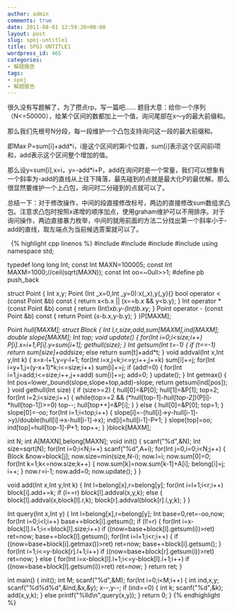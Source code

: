 ```yaml
---
author: admin
comments: true
date: 2011-08-01 12:59:20+00:00
layout: post
slug: spoj-untitle1
title: SPOJ UNTITLE1
wordpress_id: 465
categories:
- 解题报告
tags:
- spoj
- 解题报告
---
```


很久没有写题解了，为了攒点rp，写一篇吧……
题目大意：给你一个序列（N&lt;=50000），给某个区间的数都加上一个值，询问尾部在x～y的最大前缀和。

那么我们先根号N分段，每一段维护一个凸包支持询问这一段的最大前缀和。

即Max P=sum[i]+add*i，i是这个区间的第i个位置，sum[i]表示这个区间前i项和，add表示这个区间整个增加的值。

那么设y=sum[i],x=i，y=-add*i+P，add在询问时是一个常量，我们可以想象有一个斜率为-add的直线从上往下降落，最先碰到的点就是最大化P的最优解。那么很显然要维护一个上凸包，询问时二分碰到的点就可以了。

总结一下：对于修改操作，中间的段直接修改标号，两边的直接修改sum数组求凸包。注意求凸包时按照x递增的顺序加点，使用graham维护可以不用排序。对于询问操作，两边直接暴力枚举，中间的就用前面的方法二分找出第一个斜率小于-add的直线，取左端点为当前候选答案就可以了。

&nbsp;
{% highlight cpp linenos %}
#include <cstdio>
#include <cmath>
#include <vector>
#include <algorithm>
using namespace std;

typedef long long Int;
const Int MAXN=100005;
const Int MAXM=1000;//ceil(sqrt(MAXN));
const Int oo=~0ull>>1;
#define pb push_back

struct Point
{
	Int x,y;
	Point (Int _x=0,Int _y=0):x(_x),y(_y){}
	bool operator < (const Point &b) const
	{
		return x<b.x || (x==b.x && y<b.y);
	}
	Int operator * (const Point &b) const
	{
		return (Int)x*b.y-(Int)b.x*y;
	}
	Point operator - (const Point &b) const
	{
		return Point (x-b.x,y-b.y);
	}
}P[MAXM];

Point *hull[MAXM];
struct Block
{
	Int l,r,size,add,sum[MAXM],ind[MAXM];
	double slope[MAXM];
	Int top;
	void update()
	{
		for(Int i=0;i<size;i++)
			P[i].x=i+1,P[i].y=sum[i+1];
		gethull(size);
	}
	Int getsum(Int t=-1)
	{
		if (t==-1)
			return sum[size]+add*size;
		else
			return sum[t]+add*t;
	}
	void addval(Int x,Int y,Int k)
	{
		x=x-l+1,y=y-l+1;
		for(Int i=x,j=k;i<=y;i++,j+=k)
			sum[i]+=j;
		for(Int i=y+1,j=(y-x+1)*k;i<=size;i++)
			sum[i]+=j;
		if (add!=0)
		{
			for(Int i=1,j=add;i<=size;i++,j+=add)
				sum[i]+=j;
			add=0;
		}
		update();
	}
	Int getmax()
	{
		Int pos=lower_bound(slope,slope+top,add)-slope;
		return getsum(ind[pos]);
	}
	void gethull(Int size)
	{
		if (size>=2)
		{
			hull[0]=&P[0];
			hull[1]=&P[1];
			top=2;
			for(Int i=2;i<size;i++)
			{
				while(top>=2 && (*hull[top-1]-*hull[top-2])*(P[i]-*hull[top-1])>=0)
					top--;
				hull[top++]=&P[i];
			}
		}
		else
		{
			hull[0]=&P[0];
			top=1;
		}
		slope[0]=-oo;
		for(Int i=1;i<top;i++)
		{
			slope[i]=-(hull[i]->y-hull[i-1]->y)/double(hull[i]->x-hull[i-1]->x);
			ind[i]=hull[i-1]-P+1;
		}
		slope[top]=oo;
		ind[top]=hull[top-1]-P+1;
		top++;
	}
}block[MAXM];

int N;
int A[MAXN],belong[MAXN];
void init()
{
	scanf("%d",&N);
	Int size=sqrt(N);
	for(Int i=0;i<N;i++)
		scanf("%d",A+i);
	for(Int j=0,i=0;i<N;j++)
	{
		Block &now=block[j];
		now.size=min(size,N-i);
		now.l=i;
		now.sum[0]=0;
		for(Int k=1;k<=now.size;k++)
		{
			now.sum[k]=now.sum[k-1]+A[i];
			belong[i]=j;
			i++;
		}
		now.r=i-1;
		now.add=0;
		now.update();
	}
}

void add(Int x,Int y,Int k)
{
	Int l=belong[x],r=belong[y];
	for(Int i=l+1;i<r;i++)
		block[i].add+=k;
	if (l==r)
		block[l].addval(x,y,k);
	else
	{
		block[l].addval(x,block[l].r,k);
		block[r].addval(block[r].l,y,k);
	}
}

Int query(Int x,Int y)
{
	Int l=belong[x],r=belong[y];
	Int base=0,ret=-oo,now;
	for(Int i=0;i<l;i++)
		base+=block[i].getsum();
	if (l!=r)
	{
		for(Int i=x-block[l].l+1;i<=block[l].size;i++)
			if ((now=base+block[l].getsum(i))>ret)
				ret=now;
		base+=block[l].getsum();
		for(Int i=l+1;i<r;i++)
		{
			if ((now=base+block[i].getmax())>ret)
				ret=now;
			base+=block[i].getsum();
		}
		for(Int i=1;i<=y-block[r].l+1;i++)
			if ((now=base+block[r].getsum(i))>ret)
				ret=now;
	}
	else
	{
		for(Int i=x-block[l].l+1;i<=y-block[l].l+1;i++)
			if ((now=base+block[l].getsum(i))>ret)
				ret=now;
	}
	return ret;
}

int main()
{
	init();
	int M;
	scanf("%d",&M);
	for(Int i=0;i<M;i++)
	{
		int ind,x,y;
		scanf("%d%d%d",&ind,&x,&y);
		x--,y--;
		if (ind==0)
		{
			int k;
			scanf("%d",&k);
			add(x,y,k);
		}
		else
			printf("%lld\n",query(x,y));
	}
	return 0;
}
{% endhighlight %}